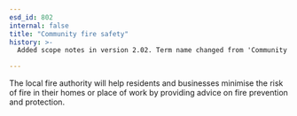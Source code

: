 ```yaml
---
esd_id: 802
internal: false
title: "Community fire safety"
history: >-
  Added scope notes in version 2.02. Term name changed from 'Community fire safety' to 'Fire and rescue - community safety' in version 3.00. Name changed to 'Community fire safety' in version 4.00.

---
```


The local fire authority will help residents and businesses minimise the risk of fire in their homes or place of work by providing advice on fire prevention and protection.

